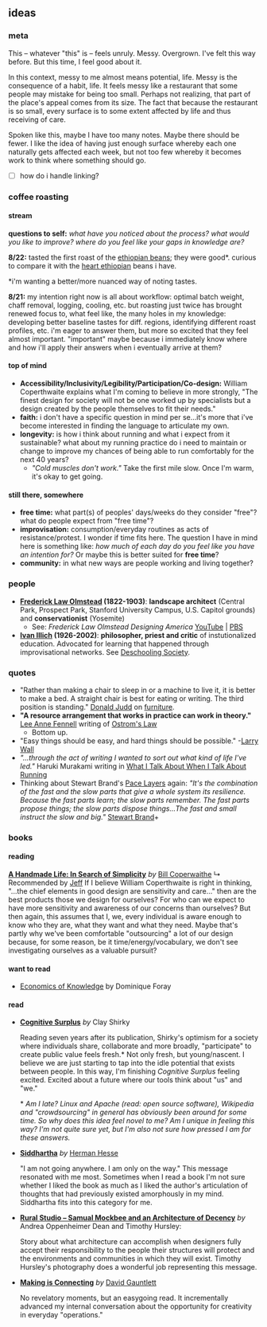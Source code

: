 ## ideas



###  meta
This – whatever "this" is – feels unruly. Messy. Overgrown. I've felt this way before. But this time, I feel good about it.

In this context, messy to me almost means potential, life. Messy is the consequence of a habit, life. It feels messy like a restaurant that some people may mistake for being too small. Perhaps not realizing, that part of the place's appeal comes from its size. The fact that because the restaurant is so small, every surface is to some extent affected by life and thus receiving of care.

Spoken like this, maybe I have too many notes. Maybe there should be fewer. I like the idea of having just enough surface whereby each one naturally gets affected each week, but not too few whereby it becomes work to think where something should go.


+ [ ] how do i handle linking?



###  coffee roasting
#### stream
**questions to self:** *what have you noticed about the process? what would you like to improve? where do you feel like your gaps in knowledge are?*

**8/22:**  tasted the first roast of the [ethiopian beans](https://www.sweetmarias.com/ethiopia-wet-process-hambela-hassan.html); they were good*. curious to compare it with the [heart ethiopian](https://www.heartroasters.com/collections/beans/products/ethiopia-gedeb) beans i have.

\*i'm wanting a better/more nuanced way of noting tastes.

**8/21:** my intention right now is all about workflow: optimal batch weight, chaff removal, logging, cooling, etc. but roasting just twice has brought renewed focus to, what feel like, the many holes in my knowledge: developing better baseline tastes for diff. regions, identifying different roast profiles, etc. i'm eager to answer them, but more so excited that they feel almost important. "important" maybe because i immediately know where and how i'll apply their answers when i eventually arrive at them?

#### top of mind
+ **Accessibility/Inclusivity/Legibility/Participation/Co-design:** William Coperthwaite explains what I'm coming to believe in more strongly, "The finest design for society will not be one worked up by specialists but a design created by the people themselves to fit their needs."
+ **faith:** i don't have a specific question in mind per se...it's more that i've become interested in finding the language to articulate my own.
+ **longevity:**  is how i think about running and what i expect from it sustainable? what about my running practice do i need to maintain or change to improve my chances of being able to run comfortably for the next 40 years?
	+ *"Cold muscles don't work."* Take the first mile slow. Once I'm warm, it's okay to get going.

#### still there, somewhere
+  **free time:**  what part(s) of peoples' days/weeks do they consider "free"? what do people expect from "free time"?
+  **improvisation:** consumption/everyday routines as acts of resistance/protest. I wonder if time fits here. The question I have in mind here is something like: *how much of each day do you feel like you have an intention for?* Or maybe this is better suited for **free time**?
+  **community:** in what new ways are people working and living together?



### people
+  **[Frederick Law Olmstead](https://en.wikipedia.org/wiki/Frederick_Law_Olmsted) (1822-1903)**: **landscape architect** (Central Park, Prospect Park, Stanford University Campus, U.S. Capitol grounds) and **conservationist** (Yosemite)
	+ See: *Frederick Law Olmstead Designing America* [YouTube](https://www.youtube.com/watch?v=_pbwem7z4lY) | [PBS](https://www.pbs.org/video/frederick-law-olmsted-designing-america-frederick-law-olmsted-designing-america/)
+  **[Ivan Illich](https://en.wikipedia.org/wiki/Ivan_Illich) (1926-2002)**: **philosopher, priest and critic** of instutionalized education. Advocated for learning that happened through improvisational networks. See [Deschooling Society](https://en.wikipedia.org/wiki/Deschooling_Society).


###  quotes
+ "Rather than making a chair to sleep in or a machine to live it, it is better to make a bed. A straight chair is best for eating or writing. The third position is standing." [Donald Judd](https://en.wikipedia.org/wiki/Donald_Judd) on [furniture](https://web.archive.org/web/20140103044123/http://www.juddfoundation.org/furniture/essay.htm).
+ **"A resource arrangement that works in practice can work in theory."** [Lee Anne Fennell](https://www.thecommonsjournal.org/articles/10.18352/ijc.252/) writing of [Ostrom's Law](https://en.wikipedia.org/wiki/Elinor_Ostrom#Ostrom's_law)
	+ Bottom up.
+ "Easy things should be easy, and hard things should be possible." -[Larry Wall](https://en.wikiquote.org/wiki/Larry_Wall#Other)
+ *"...through the act of writing I wanted to sort out what kind of life I've led."* Haruki Murakami writing in [What I Talk About When I Talk About Running](https://en.wikipedia.org/wiki/What_I_Talk_About_When_I_Talk_About_Running)
+ Thinking about Stewart Brand's [Pace Layers](http://blog.longnow.org/02015/01/27/stewart-brand-pace-layers-thinking-at-the-interval/) again:
*"It's the combination of the fast and the slow parts that give a whole system its resilience. Because the fast parts learn; the slow parts remember. The fast parts propose things; the slow parts dispose things...The fast and small instruct the slow and big."* [Stewart Brand](https://youtu.be/VugDxZW0VHA?t=6m18s)+

###  books
#### reading
**[A Handmade Life: In Search of Simplicity](https://www.goodreads.com/work/quotes/742734-a-handmade-life-in-search-of-simplicity)** *by* [Bill Coperwaithe](https://en.wikipedia.org/wiki/William_Coperthwaite)
   ↳ Recommended by [Jeff](http://github.com/jnoh)
   If I believe William Coperthwaite is right in thinking, "...the chief elements in good design are sensitivity and care..." then are the best products those we design for ourselves? For who can we expect to have more sensitivity and awareness of our concerns than ourselves? But then again, this assumes that I, we, every individual is aware enough to know who they are, what they want and what they need. Maybe that's partly why we've been comfortable "outsourcing" a lot of our design because, for some reason, be it time/energy/vocabulary, we don't see investigating ourselves as a valuable pursuit?

#### want to read
+ [Economics of Knowledge](https://mitpress.mit.edu/books/economics-knowledge) by Dominique Foray

#### read
+ **[Cognitive Surplus](https://en.wikipedia.org/wiki/Cognitive_Surplus)** *by* Clay Shirky

	 Reading seven years after its publication, Shirky's optimism for a society where individuals share, collaborate and more broadly, "participate" to create public value feels fresh.* Not only fresh, but young/nascent. I believe we are just starting to tap into the idle potential that exists between people.  In this way, I'm finishing *Cognitive Surplus* feeling excited. Excited about a future where our tools think about "us" and "we."

	 \* *Am I late? Linux and Apache (read: open source software), Wikipedia and "crowdsourcing" in general has obviously been around for some time. So why does this idea feel novel to me? Am I unique in feeling this way? I'm not quite sure yet, but I'm also not sure how pressed I am for these answers.*
+ **[Siddhartha](https://en.wikipedia.org/wiki/Siddhartha_(novel))** *by* [Herman Hesse](https://en.wikipedia.org/wiki/Hermann_Hesse)

	 "I am not going anywhere. I am only on the way." This message resonated with me most. Sometimes when I read a book I'm not sure whether I liked the book as much as I liked the author's articulation of thoughts that had previously existed amorphously in my mind. Siddhartha fits into this category for me.

+ **[Rural Studio – Samual Mockbee and an Architecture of Decency](https://books.google.com/books/about/Rural_Studio.html?id=Cjy8Mt4hn_QC&source=kp_book_description)** *by* Andrea Oppenheimer Dean and Timothy Hursley:

	 Story about what architecture can accomplish when designers fully accept their responsibility to the people their structures will protect and the environments and communities in which they will exist. Timothy Hursley's photography does a wonderful job representing this message.

+  **[Making is Connecting](https://books.google.com/books/about/Making_is_Connecting.html?id=4-X-twEACAAJ&source=kp_book_description)** *by* [David Gauntlett](https://en.wikipedia.org/wiki/David_Gauntlett)

	 No revelatory moments, but an easygoing read. It incrementally advanced my internal conversation about the opportunity for creativity in everyday "operations."
